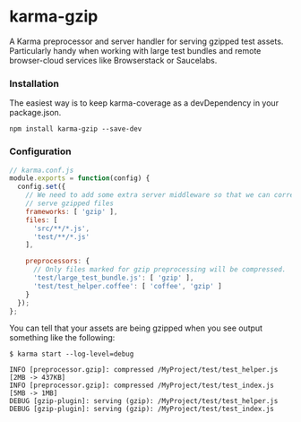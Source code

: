 # karma-gzip

A Karma preprocessor and server handler for serving gzipped test assets. Particularly handy when working with large test bundles and remote browser-cloud services like Browserstack or Saucelabs.

### Installation

The easiest way is to keep karma-coverage as a devDependency in your package.json.

```
npm install karma-gzip --save-dev
```

### Configuration

``` js
// karma.conf.js
module.exports = function(config) {
  config.set({
    // We need to add some extra server middleware so that we can correctly
    // serve gzipped files
    frameworks: [ 'gzip' ],
    files: [
      'src/**/*.js',
      'test/**/*.js'
    ],

    preprocessors: {
      // Only files marked for gzip preprocessing will be compressed.  
      'test/large_test_bundle.js': [ 'gzip' ],
      'test/test_helper.coffee': [ 'coffee', 'gzip' ]
    }
  });
};
```

You can tell that your assets are being gzipped when you see output something like the following:

``` shell
$ karma start --log-level=debug

INFO [preprocessor.gzip]: compressed /MyProject/test/test_helper.js [2MB -> 437KB]
INFO [preprocessor.gzip]: compressed /MyProject/test/test_index.js [5MB -> 1MB]
DEBUG [gzip-plugin]: serving (gzip): /MyProject/test/test_helper.js
DEBUG [gzip-plugin]: serving (gzip): /MyProject/test/test_index.js
```
